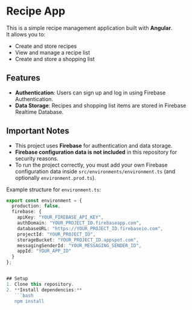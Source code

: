 # Recipe App

This is a simple recipe management application built with **Angular**.  
It allows you to:

- Create and store recipes  
- View and manage a recipe list  
- Create and store a shopping list  

## Features
- **Authentication**: Users can sign up and log in using Firebase Authentication.  
- **Data Storage**: Recipes and shopping list items are stored in Firebase Realtime Database.  

## Important Notes
- This project uses **Firebase** for authentication and data storage.  
- **Firebase configuration data is not included** in this repository for security reasons.  
- To run the project correctly, you must add your own Firebase configuration data inside `src/environments/environment.ts` (and optionally `environment.prod.ts`).  

Example structure for `environment.ts`:

```ts
export const environment = {
  production: false,
  firebase: {
    apiKey: "YOUR_FIREBASE_API_KEY",
    authDomain: "YOUR_PROJECT_ID.firebaseapp.com",
    databaseURL: "https://YOUR_PROJECT_ID.firebaseio.com",
    projectId: "YOUR_PROJECT_ID",
    storageBucket: "YOUR_PROJECT_ID.appspot.com",
    messagingSenderId: "YOUR_MESSAGING_SENDER_ID",
    appId: "YOUR_APP_ID"
  }
};


## Setup
1. Clone this repository.  
2. **Install dependencies:**  
   ```bash
   npm install
